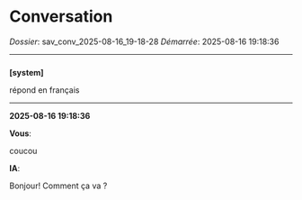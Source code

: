 # Conversation
_Dossier_: sav_conv_2025-08-16_19-18-28
_Démarrée_: 2025-08-16 19:18:36

---

###   
**[system]**


répond en français


---
**2025-08-16 19:18:36**

**Vous**:

coucou

**IA**:

Bonjour! Comment ça va ?
